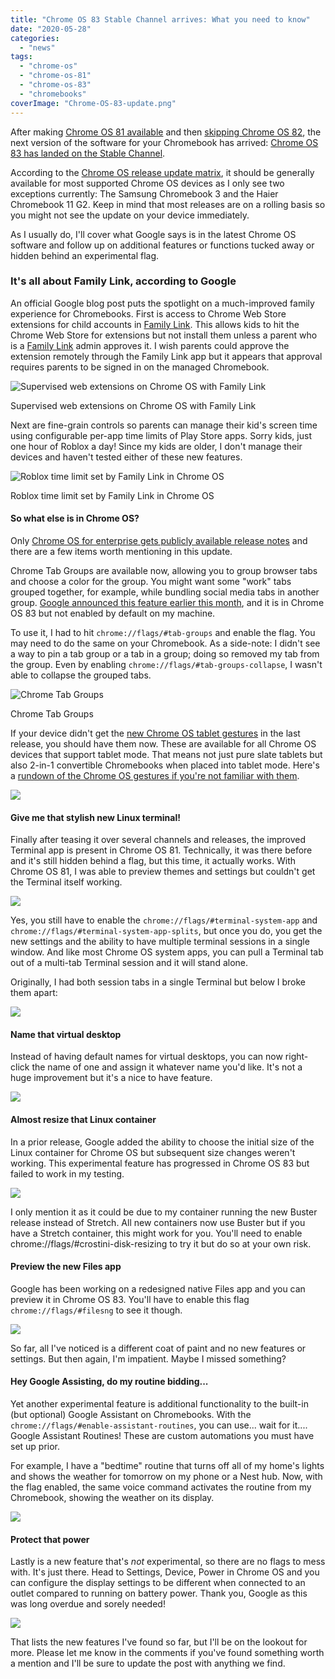 ```yaml
---
title: "Chrome OS 83 Stable Channel arrives: What you need to know"
date: "2020-05-28"
categories: 
  - "news"
tags: 
  - "chrome-os"
  - "chrome-os-81"
  - "chrome-os-83"
  - "chromebooks"
coverImage: "Chrome-OS-83-update.png"
---
```


After making [Chrome OS 81 available](https://www.aboutchromebooks.com/news/chrome-os-81-stable-channel-release-what-you-need-to-know/) and then [skipping Chrome OS 82](https://www.aboutchromebooks.com/news/chromebooks-skip-chrome-os-82-due-to-covid-19/), the next version of the software for your Chromebook has arrived: [Chrome OS 83 has landed on the Stable Channel](https://chromereleases.googleblog.com/2020/05/stable-channel-update-chrome-os.html).

According to the [Chrome OS release update matrix](https://cros-updates-serving.appspot.com/), it should be generally available for most supported Chrome OS devices as I only see two exceptions currently: The Samsung Chromebook 3 and the Haier Chromebook 11 G2. Keep in mind that most releases are on a rolling basis so you might not see the update on your device immediately.

As I usually do, I'll cover what Google says is in the latest Chrome OS software and follow up on additional features or functions tucked away or hidden behind an experimental flag.

### It's all about Family Link, according to Google

An official Google blog post puts the spotlight on a much-improved family experience for Chromebooks. First is access to Chrome Web Store extensions for child accounts in [Family Link](https://www.aboutchromebooks.com/news/family-link-chromebook-parental-controls-for-kids-screen-time-limits-site-whitelisting/). This allows kids to hit the Chrome Web Store for extensions but not install them unless a parent who is a [Family Link](https://families.google.com/familylink/) admin approves it. I wish parents could approve the extension remotely through the Family Link app but it appears that approval requires parents to be signed in on the managed Chromebook.

![Supervised web extensions on Chrome OS with Family Link](images/Zoom_supervised_extension.2020-05-21_14_43_32_1.gif)

Supervised web extensions on Chrome OS with Family Link

Next are fine-grain controls so parents can manage their kid's screen time using configurable per-app time limits of Play Store apps. Sorry kids, just one hour of Roblox a day! Since my kids are older, I don't manage their devices and haven't tested either of these new features.

![Roblox time limit set by Family Link in Chrome OS](images/Roblox_2_-_Edited.max-1000x1000-1.png)

Roblox time limit set by Family Link in Chrome OS

#### So what else is in Chrome OS?

Only [Chrome OS for enterprise gets publicly available release notes](https://support.google.com/chrome/a/answer/7679408#83) and there are a few items worth mentioning in this update.

Chrome Tab Groups are available now, allowing you to group browser tabs and choose a color for the group. You might want some "work" tabs grouped together, for example, while bundling social media tabs in another group. [Google announced this feature earlier this month](https://blog.google/products/chrome/manage-tabs-with-google-chrome/), and it is in Chrome OS 83 but not enabled by default on my machine.

To use it, I had to hit `chrome://flags/#tab-groups` and enable the flag. You may need to do the same on your Chromebook. As a side-note: I didn't see a way to pin a tab group or a tab in a group; doing so removed my tab from the group. Even by enabling `chrome://flags/#tab-groups-collapse`, I wasn't able to collapse the grouped tabs.

![Chrome Tab Groups](images/Chrome_Tab-Groups_In-Line-Image-v7.gif)

Chrome Tab Groups

If your device didn't get the [new Chrome OS tablet gestures](https://www.aboutchromebooks.com/news/chrome-os-81-stable-channel-release-what-you-need-to-know/) in the last release, you should have them now. These are available for all Chrome OS devices that support tablet mode. That means not just pure slate tablets but also 2-in-1 convertible Chromebooks when placed into tablet mode. Here's a [rundown of the Chrome OS gestures if you're not familiar with them](https://support.google.com/chromebook/answer/9739838).

![](images/Gohome_copy.gif)

#### Give me that stylish new Linux terminal!

Finally after teasing it over several channels and releases, the improved Terminal app is present in Chrome OS 81. Technically, it was there before and it's still hidden behind a flag, but this time, it actually works. With Chrome OS 81, I was able to preview themes and settings but couldn't get the Terminal itself working.

![](images/Screenshot-2020-04-21-at-11.26.36-AM-1024x683-1.jpg)

Yes, you still have to enable the `chrome://flags/#terminal-system-app` and `chrome://flags/#terminal-system-app-splits`, but once you do, you get the new settings and the ability to have multiple terminal sessions in a single window. And like most Chrome OS system apps, you can pull a Terminal tab out of a multi-tab Terminal session and it will stand alone.

Originally, I had both session tabs in a single Terminal but below I broke them apart:

![](images/New-Chrome-OS-83-terminal-1024x683.png)

#### Name that virtual desktop

Instead of having default names for virtual desktops, you can now right-click the name of one and assign it whatever name you'd like. It's not a huge improvement but it's a nice to have feature.

![](images/Name-virtual-desks-in-Chrome-OS-83-1024x683.png)

#### Almost resize that Linux container

In a prior release, Google added the ability to choose the initial size of the Linux container for Chrome OS but subsequent size changes weren't working. This experimental feature has progressed in Chrome OS 83 but failed to work in my testing.

![](images/Crostini-disk-resize-Chrome-OS-83-1024x683.png)

I only mention it as it could be due to my container running the new Buster release instead of Stretch. All new containers now use Buster but if you have a Stretch container, this might work for you. You'll need to enable chrome://flags/#crostini-disk-resizing to try it but do so at your own risk.

#### Preview the new Files app

Google has been working on a redesigned native Files app and you can preview it in Chrome OS 83. You'll have to enable this flag `chrome://flags/#filesng` to see it though.

![](images/New-Files-in-Chrome-OS-83-1024x683.png)

So far, all I've noticed is a different coat of paint and no new features or settings. But then again, I'm impatient. Maybe I missed something?

#### Hey Google Assisting, do my routine bidding...

Yet another experimental feature is additional functionality to the built-in (but optional) Google Assistant on Chromebooks. With the `chrome://flags/#enable-assistant-routines`, you can use... wait for it.... Google Assistant Routines! These are custom automations you must have set up prior.

For example, I have a "bedtime" routine that turns off all of my home's lights and shows the weather for tomorrow on my phone or a Nest hub. Now, with the flag enabled, the same voice command activates the routine from my Chromebook, showing the weather on its display.

![](images/Google-routines-on-Chrome-OS-83-1024x683.png)

#### Protect that power

Lastly is a new feature that's _not_ experimental, so there are no flags to mess with. It's just there. Head to Settings, Device, Power in Chrome OS and you can configure the display settings to be different when connected to an outlet compared to running on battery power. Thank you, Google as this was long overdue and sorely needed!

![](images/Power-settings-in-Chrome-OS-83-1024x683.png)

That lists the new features I've found so far, but I'll be on the lookout for more. Please let me know in the comments if you've found something worth a mention and I'll be sure to update the post with anything we find.
